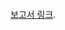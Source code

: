 <object data="../../raw/sdasd-asdsad-patch-1/Report.pdf" type="application/pdf" width="100%">
    <embed src="../../raw/sdasd-asdsad-patch-1/Report.pdf">
        <p><a href="./Report.pdf">보고서 링크</a>.</p>
    </embed>
</object>
